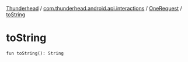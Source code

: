[Thunderhead](../../index.md) / [com.thunderhead.android.api.interactions](../index.md) / [OneRequest](index.md) / [toString](./to-string.md)

# toString

`fun toString(): String`